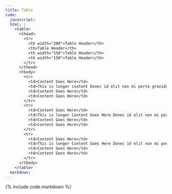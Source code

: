 ```yaml
---
title: Table
code:
  javascript:
  html: |
    <table>
      <thead>
        <tr>
          <th width="200">Table Header</th>
          <th>Table Header</th>
          <th width="150">Table Header</th>
          <th width="150">Table Header</th>
        </tr>
      </thead>
      <tbody>
        <tr>
          <td>Content Goes Here</td>
          <td>This is longer content Donec id elit non mi porta gravida at eget metus.</td>
          <td>Content Goes Here</td>
          <td>Content Goes Here</td>
        </tr>
        <tr>
          <td>Content Goes Here</td>
          <td>This is longer Content Goes Here Donec id elit non mi porta gravida at eget metus.</td>
          <td>Content Goes Here</td>
          <td>Content Goes Here</td>
        </tr>
        <tr>
          <td>Content Goes Here</td>
          <td>This is longer Content Goes Here Donec id elit non mi porta gravida at eget metus.</td>
          <td>Content Goes Here</td>
          <td>Content Goes Here</td>
        </tr>
      </tbody>
    </table>
  markdown:
---
```

{% include code.markdown %}

